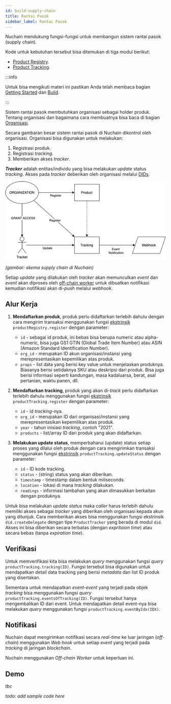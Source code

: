 ```yaml
---
id: build-supply-chain
title: Rantai Pasok
sidebar_label: Rantai Pasok
---
```


Nuchain mendukung fungsi-fungsi untuk membangun sistem rantai pasok (supply chain).

Kode untuk kebutuhan tersebut bisa ditemukan di tiga modul berikut:

- [Product Registry](https://github.com/nusantarachain/nuchain/tree/supplychain/frame/product-registry).
- [Product Tracking](https://github.com/nusantarachain/nuchain/tree/supplychain/frame/product-tracking).

:::info

Untuk bisa mengikuti materi ini pastikan Anda telah membaca bagian
[Getting Started](../learn/learn-main.md) dan [Build](build.md).

:::

Sistem rantai pasok membutuhkan organisasi sebagai holder produk. Tentang organisasi dan bagaimana
cara membuatnya bisa baca di bagian [Organisasi](build-organization.md).

Secara gambaran besar sistem rantai pasok di Nuchain dikontrol oleh organisasi. Organisasi bisa
digunakan untuk melakukan:

1. Registrasi produk.
2. Registrasi _tracking_.
3. Memberikan akses _tracker_.

_**Tracker**_ adalah entitas/individu yang bisa melakukan _update_ status _tracking_. Akses pada
_tracker_ deberikan oleh organisasi melalui [DIDs](build-did.md).

![Nuchain Supply Chain](/img/nuchain-supply-chain.png)

_(gambar: skema supply chain di Nuchain)_

Setiap _update_ yang dilakukan oleh _tracker_ akan memunculkan _event_ dan _event_ akan diproses
oleh [off-chain worker](../general/glossary.md#off-chain-worker) untuk dibuatkan notifikasi kemudian
notifikasi akan di-_push_ melalui _webhook_.

## Alur Kerja

1. **Mendaftarkan produk**, produk perlu didaftarkan terlebih dahulu dengan cara mengirim transaksi
   menggunakan fungsi [ekstrinsik](../learn/learn-extrinsic.md) `productRegistry.register` dengan
   parameter:

   - `id` - sebagai id produk, ini bebas bisa berupa numeric atau alpha-numeric, bisa juga GS1 GTIN
     (Global Trade Item Number) atau ASIN (Amazon Standard Identification Number).
   - `org_id` - merupakan ID akun organisasi/instansi yang merepresentasikan kepemilikan atas
     produk.
   - `props` - list data yang berisi key value untuk menjelaskan produknya. Biasanya berisi
     setidaknya SKU atau deskripsi dari produk. Bisa juga berisi informasi seperti kandungan, masa
     kadaluarsa, berat, asal pertanian, waktu panen, dll.

2. **Mendaftarkan tracking**, produk yang akan di-_track_ perlu didaftarkan terlebih dahulu
   menggunakan fungsi [ekstrinsik](../learn/learn-extrinsic.md) `productTracking.register` dengan
   parameter:

   - `id` - id _tracking_-nya.
   - `org_id` - merupakan ID dari organisasi/instansi yang merepresentasikan kepemilikan atas
     produk.
   - `year` - tahun inisiasi _tracking_, contoh "2021".
   - `products` - list/array ID dari produk yang akan didaftarkan.

3. **Melakukan update status**, memperbaharui (update) status setiap proses yang dilalui oleh produk
   dengan cara mengirimkan transaksi menggunakan fungsi [ekstrinsik](../learn/learn-extrinsic.md)
   `productTracking.updateStatus` dengan parameter:

   - `id` - ID kode tracking.
   - `status` - (string) status yang akan diberikan.
   - `timestamp` - timestamp dalam bentuk miliseconds.
   - `location` - lokasi di mana _tracking_ dilakukan.
   - `readings` - informasi tambahan yang akan dimasukkan berkaitan dengan produknya.

Untuk bisa melakukan _update status_ maka _caller_ harus terlebih dahulu memiliki akses sebagai
_tracker_ yang diberikan oleh organisasi kepada akun yang ditunjuk. Cara memberikan akses bisa
menggunakan fungsi ekstrinsik `did.createDelegate` dengan tipe `ProductTracker` yang berada di modul
`did`. Akses ini bisa diberikan secara terbatas (dengan _expritaion time_) atau secara bebas (tanpa
_expiration time_).

## Verifikasi

Untuk memverifikasi kita bisa melakukan _query_ menggunakan fungsi _query_
`productTracking.tracking(ID)`. Fungsi tersebut bisa digunakan untuk mendapatkan detail data
tracking yang berisi _metadata_ dan list ID produk yang disertakan.

Sementara untuk mendapatkan _event-event_ yang terjadi pada objek _tracking_ bisa menggunakan fungsi
_query_ `productTracking.eventsOfTracking(ID)`. Fungsi tersebut hanya mengembalikan ID dari event.
Untuk mendapatkan detail event-nya bisa melakukan _query_ menggunakan fungsi
`productTracking.eventByIdx(IDX)`.

## Notifikasi

Nuchain dapat mengirimkan notifikasi secara _real-time_ ke luar jaringan (_off-chain_) menggunakan
_Web hook_ untuk setiap _event_ yang terjadi pada _tracking_ di jaringan _blockchain_.

Nuchain menggunakan _Off-chain Worker_ untuk keperluan ini.

## Demo

_tbc_

_todo: add sample code here_
